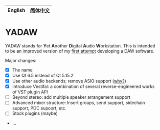 | English | [简体中文](./README-zh.md) |
| ------- | -------------------------- |

# YADAW

YADAW stands for **Y**et **A**nother **D**igital **A**udio **W**orkstation. This is intended to be an improved version of my [first attempt](https://github.com/xris1658/musec-legacy) developing a DAW software.

Major changes:
- [x] The name
- [x] Use Qt 6.5 instead of Qt 5.15.2
- [x] Use other audio backends; remove ASIO support ([why?](https://github.com/xris1658/musec-legacy/issues/7))
- [x] Introduce Vestifal: a combination of several reverse-engineered works of VST plugin API
- [ ] Beyond stereo: add multiple speaker arrangement support
- [ ] Advanced mixer structure: Insert groups, send support, sidechain support, PDC supoort, etc.
- [ ] Stock plugins (maybe)
- ...
